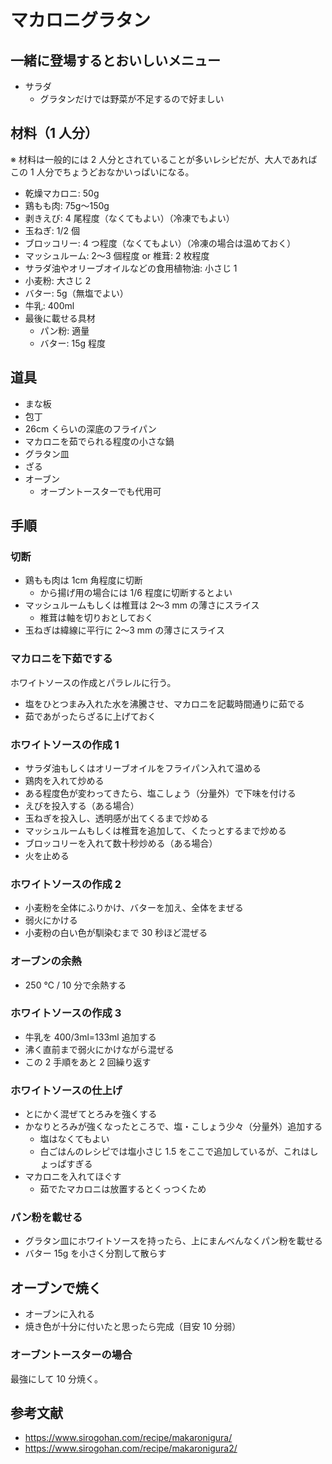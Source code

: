 # マカロニグラタン

## 一緒に登場するとおいしいメニュー

- サラダ
  - グラタンだけでは野菜が不足するので好ましい

## 材料（1 人分）

※ 材料は一般的には 2 人分とされていることが多いレシピだが、大人であればこの 1 人分でちょうどおなかいっぱいになる。 

- 乾燥マカロニ: 50g
- 鶏もも肉: 75g〜150g
- 剥きえび: 4 尾程度（なくてもよい）（冷凍でもよい）
- 玉ねぎ: 1/2 個
- ブロッコリー: 4 つ程度（なくてもよい）（冷凍の場合は温めておく）
- マッシュルーム: 2〜3 個程度 or 椎茸: 2 枚程度
- サラダ油やオリーブオイルなどの食用植物油: 小さじ 1
- 小麦粉: 大さじ 2
- バター: 5g（無塩でよい）
- 牛乳: 400ml
- 最後に載せる具材
  - パン粉: 適量
  - バター: 15g 程度

## 道具

- まな板
- 包丁
- 26cm くらいの深底のフライパン
- マカロニを茹でられる程度の小さな鍋
- グラタン皿
- ざる
- オーブン
  - オーブントースターでも代用可

## 手順

### 切断

- 鶏もも肉は 1cm 角程度に切断
  - から揚げ用の場合には 1/6 程度に切断するとよい
- マッシュルームもしくは椎茸は 2〜3 mm の薄さにスライス
  - 椎茸は軸を切りおとしておく
- 玉ねぎは緯線に平行に 2〜3 mm の薄さにスライス

### マカロニを下茹でする

ホワイトソースの作成とパラレルに行う。

- 塩をひとつまみ入れた水を沸騰させ、マカロニを記載時間通りに茹でる
- 茹であがったらざるに上げておく

### ホワイトソースの作成 1

- サラダ油もしくはオリーブオイルをフライパン入れて温める
- 鶏肉を入れて炒める
- ある程度色が変わってきたら、塩こしょう（分量外）で下味を付ける
- えびを投入する（ある場合）
- 玉ねぎを投入し、透明感が出てくるまで炒める
- マッシュルームもしくは椎茸を追加して、くたっとするまで炒める
- ブロッコリーを入れて数十秒炒める（ある場合）
- 火を止める

### ホワイトソースの作成 2

- 小麦粉を全体にふりかけ、バターを加え、全体をまぜる
- 弱火にかける
- 小麦粉の白い色が馴染むまで 30 秒ほど混ぜる

### オーブンの余熱

- 250 ℃ / 10 分で余熱する

### ホワイトソースの作成 3

- 牛乳を 400/3ml=133ml 追加する
- 沸く直前まで弱火にかけながら混ぜる
- この 2 手順をあと 2 回繰り返す

### ホワイトソースの仕上げ

- とにかく混ぜてとろみを強くする
- かなりとろみが強くなったところで、塩・こしょう少々（分量外）追加する
  - 塩はなくてもよい
  - 白ごはんのレシピでは塩小さじ 1.5 をここで追加しているが、これはしょっぱすぎる
- マカロニを入れてほぐす
  - 茹でたマカロニは放置するとくっつくため

### パン粉を載せる

- グラタン皿にホワイトソースを持ったら、上にまんべんなくパン粉を載せる
- バター 15g を小さく分割して散らす

## オーブンで焼く

- オーブンに入れる
- 焼き色が十分に付いたと思ったら完成（目安 10 分弱）

### オーブントースターの場合

最強にして 10 分焼く。

## 参考文献

- https://www.sirogohan.com/recipe/makaronigura/
- https://www.sirogohan.com/recipe/makaronigura2/
  